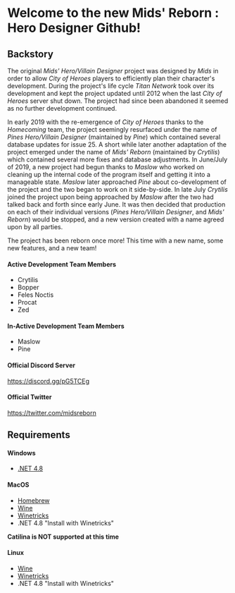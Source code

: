 # Welcome to the new Mids' Reborn : Hero Designer Github!
## Backstory
The original _Mids' Hero/Villain Designer_ project was designed by _Mids_ in order to allow _City of Heroes_ players to efficiently plan their character's development. During the project's life cycle _Titan Network_ took over its development and kept the project updated until 2012 when the last _City of Heroes_ server shut down. The project had since been abandoned it seemed as no further development continued.

In early 2019 with the re-emergence of _City of Heroes_ thanks to the _Homecoming_ team, the project seemingly resurfaced under the name of _Pines Hero/Villain Designer_ (maintained by _Pine_) which contained several database updates for issue 25. A short while later another adaptation of the project emerged under the name of _Mids' Reborn_ (maintained by _Crytilis_) which contained several more fixes and database adjustments. In June/July of 2019, a new project had begun thanks to _Maslow_ who worked on cleaning up the internal code of the program itself and getting it into a manageable state. _Maslow_ later approached _Pine_ about co-development of the project and the two began to work on it side-by-side. In late July _Crytilis_ joined the project upon being approached by _Maslow_ after the two had talked back and forth since early June. It was then decided that production on each of their individual versions (_Pines Hero/Villain Designer_, and _Mids' Reborn_) would be stopped, and a new version created with a name agreed upon by all parties.

 

The project has been reborn once more! This time with a new name, some new features, and a new team!

#### Active Development Team Members
- Crytilis
- Bopper
- Feles Noctis
- Procat
- Zed

#### In-Active Development Team Members
- Maslow
- Pine

#### Official Discord Server
https://discord.gg/pG5TCEg

#### Official Twitter
https://twitter.com/midsreborn

## Requirements

#### Windows

   * [.NET 4.8](https://dotnet.microsoft.com/download/thank-you/net48)

#### MacOS

   * [Homebrew](https://brew.sh/)  
   * [Wine](https://www.winehq.org/)  
   * [Winetricks](https://brewformulas.org/Winetricks)  
   * .NET 4.8 "Install with Winetricks"  
   
   **Catilina is NOT supported at this time**

#### Linux

   * [Wine](https://www.winehq.org/)  
   * [Winetricks](https://github.com/Winetricks/winetricks)  
   * .NET 4.8 "Install with Winetricks"    
